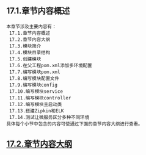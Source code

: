 
## 17.1.章节内容概述
    本章节涉及主要内容有：
     17.1.章节内容概述
     17.2.章节内容大纲
     17.3.模块简介
     17.4.模块目录结构
     17.5.创建模块
     17.6.在父工程pom.xml添加多环境配置
     17.7.编写模块pom.xml
     17.8.编写模块配置文件
     17.9.编写模块config
     17.10.编写模块service
     17.11.编写模块controller
     17.12.编写模块主启动类
     17.13.搭建Zipkin和ELK
     17.14.测试让微服务区分多种不同环境
	具体每个小节中包含的内容可使通过下面的章节内容大纲进行查看。

## <a href="/enhance/markmap/backend/springcloud/springcloud-eureka/chapter/springcloud-eureka-outline5-chapter17.html" target="_blank">17.2.章节内容大纲</a>

<Markmap localtion="/enhance/markmap/backend/springcloud/springcloud-eureka/chapter/springcloud-eureka-outline5-chapter17.html" height="500rem"/>


